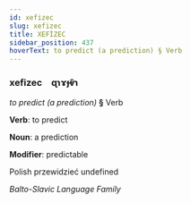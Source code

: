 ```yaml
---
id: xefizec
slug: xefizec
title: XEFİZEC
sidebar_position: 437
hoverText: to predict (a prediction) § Verb
---
```


### xefizec&emsp;<span kind="abugida">ɋɿɤɟⱴ̄ɿ</span>

*to predict (a prediction)* **§** Verb

**Verb**: to predict

**Noun**: a prediction

**Modifier**: predictable

Polish przewidzieć undefined

*Balto-Slavic Language Family*